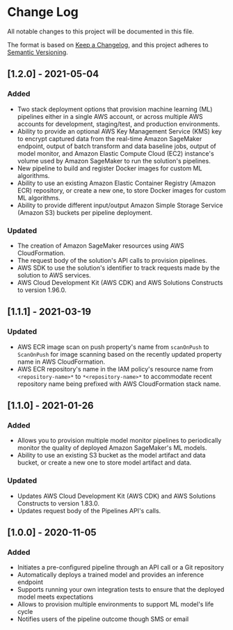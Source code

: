 # Change Log

All notable changes to this project will be documented in this file.

The format is based on [Keep a Changelog](https://keepachangelog.com/en/1.0.0/),
and this project adheres to [Semantic Versioning](https://semver.org/spec/v2.0.0.html).

## [1.2.0] - 2021-05-04

### Added

- Two stack deployment options that provision machine learning (ML) pipelines either in a single AWS account, or across multiple AWS accounts for development, staging/test, and production environments.
- Ability to provide an optional AWS Key Management Service (KMS) key to encrypt captured data from the real-time Amazon SageMaker endpoint, output of batch transform and data baseline jobs, output of model monitor, and Amazon Elastic Compute Cloud (EC2) instance's volume used by Amazon SageMaker to run the solution's pipelines.
- New pipeline to build and register Docker images for custom ML algorithms.
- Ability to use an existing Amazon Elastic Container Registry (Amazon ECR) repository, or create a new one, to store Docker images for custom ML algorithms.
- Ability to provide different input/output Amazon Simple Storage Service (Amazon S3) buckets per pipeline deployment.

### Updated

- The creation of Amazon SageMaker resources using AWS CloudFormation.
- The request body of the solution's API calls to provision pipelines.
- AWS SDK to use the solution's identifier to track requests made by the solution to AWS services.
- AWS Cloud Development Kit (AWS CDK) and AWS Solutions Constructs to version 1.96.0.

## [1.1.1] - 2021-03-19

### Updated

- AWS ECR image scan on push property's name from `scanOnPush` to `ScanOnPush` for image scanning based on the recently updated property name in AWS CloudFormation.
- AWS ECR repository's name in the IAM policy's resource name from `<repository-name>*` to `*<repository-name>*` to accommodate recent repository name being prefixed with AWS CloudFormation stack name.

## [1.1.0] - 2021-01-26

### Added

- Allows you to provision multiple model monitor pipelines to periodically monitor the quality of deployed Amazon SageMaker's ML models.
- Ability to use an existing S3 bucket as the model artifact and data bucket, or create a new one to store model artifact and data.

### Updated

- Updates AWS Cloud Development Kit (AWS CDK) and AWS Solutions Constructs to version 1.83.0.
- Updates request body of the Pipelines API's calls.

## [1.0.0] - 2020-11-05

### Added

- Initiates a pre-configured pipeline through an API call or a Git repository
- Automatically deploys a trained model and provides an inference endpoint
- Supports running your own integration tests to ensure that the deployed model meets expectations
- Allows to provision multiple environments to support ML model's life cycle
- Notifies users of the pipeline outcome though SMS or email
